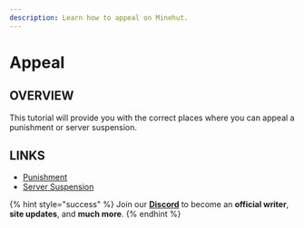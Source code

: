 ```yaml
---
description: Learn how to appeal on Minehut.
---
```


# Appeal

## OVERVIEW

This tutorial will provide you with the correct places where you can appeal a punishment or server suspension.

## LINKS

* [Punishment](https://forums.minehut.com/application/form/5-player-appeals/)
* [Server Suspension](https://forums.minehut.com/application/form/8-server-appeals/)

{% hint style="success" %}
Join our **[Discord](https://discord.gg/TYhH5bK)** to become an **official writer**, **site updates**, and **much more**.
{% endhint %}
